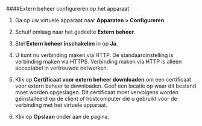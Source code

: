 
####Extern beheer configureren op het apparaat

1. Ga op uw virtuele apparaat naar **Apparaten > Configureren**.

2. Schuif omlaag naar het gedeelte **Extern beheer**.

3. Stel **Extern beheer inschakelen** in op **Ja**.

4. U kunt nu verbinding maken via HTTP. De standaardinstelling is verbinding maken via HTTPS. Verbinding maken via HTTP is alleen acceptabel in vertrouwde netwerken.

5. Klik op **Certificaat voor extern beheer downloaden** om een certificaat voor extern beheer te downloaden. Geef een locatie op waar dit bestand moet worden opgeslagen. Dit certificaat moet vervolgens worden geïnstalleerd op de client of hostcomputer die u gebruikt voor de verbinding met het virtuele apparaat.

6. Klik op **Opslaan** onder aan de pagina.

<!--HONumber=Sep16_HO3-->


